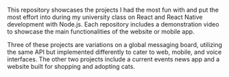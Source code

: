 This repository showcases the projects I had the most fun with and put the most effort into during my university class on React and React Native development with Node.js. Each repository includes a demonstration video to showcase the main functionalities of the website or mobile app.

Three of these projects are variations on a global messaging board, utilizing the same API but implemented differently to cater to web, mobile, and voice interfaces. The other two projects include a current events news app and a website built for shopping and adopting cats.
